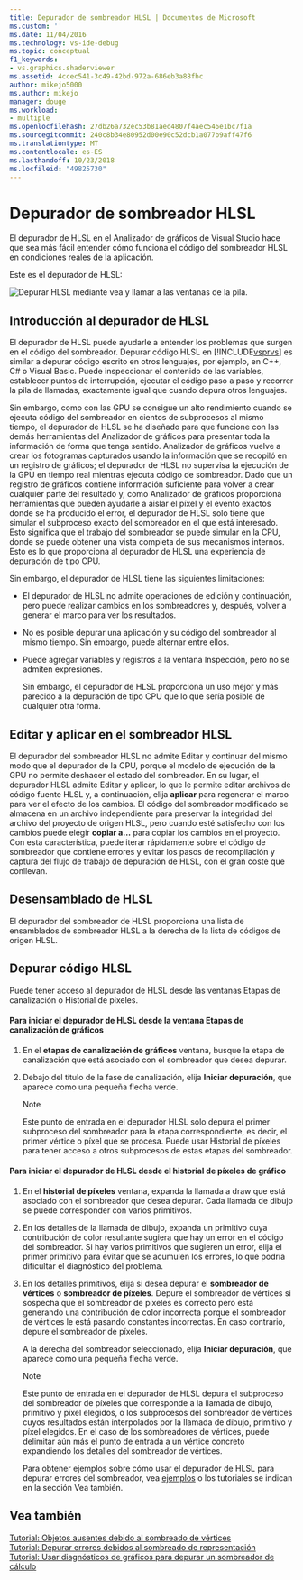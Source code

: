 ```yaml
---
title: Depurador de sombreador HLSL | Documentos de Microsoft
ms.custom: ''
ms.date: 11/04/2016
ms.technology: vs-ide-debug
ms.topic: conceptual
f1_keywords:
- vs.graphics.shaderviewer
ms.assetid: 4ccec541-3c49-42bd-972a-686eb3a88fbc
author: mikejo5000
ms.author: mikejo
manager: douge
ms.workload:
- multiple
ms.openlocfilehash: 27db26a732ec53b81aed4807f4aec546e1bc7f1a
ms.sourcegitcommit: 240c8b34e80952d00e90c52dcb1a077b9aff47f6
ms.translationtype: MT
ms.contentlocale: es-ES
ms.lasthandoff: 10/23/2018
ms.locfileid: "49825730"
---
```

# <a name="hlsl-shader-debugger"></a>Depurador de sombreador HLSL
El depurador de HLSL en el Analizador de gráficos de Visual Studio hace que sea más fácil entender cómo funciona el código del sombreador HLSL en condiciones reales de la aplicación.  
  
 Este es el depurador de HLSL:  
  
 ![Depurar HLSL mediante vea y llamar a las ventanas de la pila. ](media/gfx_diag_demo_hlsl_debugger_orientation.png "gfx_diag_demo_hlsl_debugger_orientation")  
  
## <a name="understanding-the-hlsl-debugger"></a>Introducción al depurador de HLSL  
 El depurador de HLSL puede ayudarle a entender los problemas que surgen en el código del sombreador. Depurar código HLSL en [!INCLUDE[vsprvs](../../code-quality/includes/vsprvs_md.md)] es similar a depurar código escrito en otros lenguajes, por ejemplo, en C++, C# o Visual Basic. Puede inspeccionar el contenido de las variables, establecer puntos de interrupción, ejecutar el código paso a paso y recorrer la pila de llamadas, exactamente igual que cuando depura otros lenguajes.  
  
 Sin embargo, como con las GPU se consigue un alto rendimiento cuando se ejecuta código del sombreador en cientos de subprocesos al mismo tiempo, el depurador de HLSL se ha diseñado para que funcione con las demás herramientas del Analizador de gráficos para presentar toda la información de forma que tenga sentido. Analizador de gráficos vuelve a crear los fotogramas capturados usando la información que se recopiló en un registro de gráficos; el depurador de HLSL no supervisa la ejecución de la GPU en tiempo real mientras ejecuta código de sombreador. Dado que un registro de gráficos contiene información suficiente para volver a crear cualquier parte del resultado y, como Analizador de gráficos proporciona herramientas que pueden ayudarle a aislar el píxel y el evento exactos donde se ha producido el error, el depurador de HLSL solo tiene que simular el subproceso exacto del sombreador en el que está interesado. Esto significa que el trabajo del sombreador se puede simular en la CPU, donde se puede obtener una vista completa de sus mecanismos internos. Esto es lo que proporciona al depurador de HLSL una experiencia de depuración de tipo CPU.  
  
 Sin embargo, el depurador de HLSL tiene las siguientes limitaciones:  
  
- El depurador de HLSL no admite operaciones de edición y continuación, pero puede realizar cambios en los sombreadores y, después, volver a generar el marco para ver los resultados.  
  
- No es posible depurar una aplicación y su código del sombreador al mismo tiempo. Sin embargo, puede alternar entre ellos.  
  
- Puede agregar variables y registros a la ventana Inspección, pero no se admiten expresiones.  
  
  Sin embargo, el depurador de HLSL proporciona un uso mejor y más parecido a la depuración de tipo CPU que lo que sería posible de cualquier otra forma.  
  
## <a name="hlsl-shader-edit--apply"></a>Editar y aplicar en el sombreador HLSL  
 El depurador del sombreador HLSL no admite Editar y continuar del mismo modo que el depurador de la CPU, porque el modelo de ejecución de la GPU no permite deshacer el estado del sombreador. En su lugar, el depurador HLSL admite Editar y aplicar, lo que le permite editar archivos de código fuente HLSL y, a continuación, elija **aplicar** para regenerar el marco para ver el efecto de los cambios. El código del sombreador modificado se almacena en un archivo independiente para preservar la integridad del archivo del proyecto de origen HLSL, pero cuando esté satisfecho con los cambios puede elegir **copiar a...**  para copiar los cambios en el proyecto. Con esta característica, puede iterar rápidamente sobre el código de sombreador que contiene errores y evitar los pasos de recompilación y captura del flujo de trabajo de depuración de HLSL, con el gran coste que conllevan.  
  
## <a name="hlsl-disassembly"></a>Desensamblado de HLSL  
 El depurador del sombreador de HLSL proporciona una lista de ensamblados de sombreador HLSL a la derecha de la lista de códigos de origen HLSL.  
  
## <a name="debugging-hlsl-code"></a>Depurar código HLSL  
 Puede tener acceso al depurador de HLSL desde las ventanas Etapas de canalización o Historial de píxeles.  
  
#### <a name="to-start-the-hlsl-debugger-from-the-graphics-pipeline-stages-window"></a>Para iniciar el depurador de HLSL desde la ventana Etapas de canalización de gráficos  
  
1.  En el **etapas de canalización de gráficos** ventana, busque la etapa de canalización que está asociado con el sombreador que desea depurar.  
  
2.  Debajo del título de la fase de canalización, elija **Iniciar depuración**, que aparece como una pequeña flecha verde.  
  
    > [!NOTE]
    >  Este punto de entrada en el depurador HLSL solo depura el primer subproceso del sombreador para la etapa correspondiente, es decir, el primer vértice o píxel que se procesa. Puede usar Historial de píxeles para tener acceso a otros subprocesos de estas etapas del sombreador.  
  
#### <a name="to-start-the-hlsl-debugger-from-the-graphics-pixel-history"></a>Para iniciar el depurador de HLSL desde el historial de píxeles de gráfico  
  
1. En el **historial de píxeles** ventana, expanda la llamada a draw que está asociado con el sombreador que desea depurar. Cada llamada de dibujo se puede corresponder con varios primitivos.  
  
2. En los detalles de la llamada de dibujo, expanda un primitivo cuya contribución de color resultante sugiera que hay un error en el código del sombreador. Si hay varios primitivos que sugieren un error, elija el primer primitivo para evitar que se acumulen los errores, lo que podría dificultar el diagnóstico del problema.  
  
3. En los detalles primitivos, elija si desea depurar el **sombreador de vértices** o **sombreador de píxeles**. Depure el sombreador de vértices si sospecha que el sombreador de píxeles es correcto pero está generando una contribución de color incorrecta porque el sombreador de vértices le está pasando constantes incorrectas. En caso contrario, depure el sombreador de píxeles.  
  
    A la derecha del sombreador seleccionado, elija **Iniciar depuración**, que aparece como una pequeña flecha verde.  
  
   > [!NOTE]
   >  Este punto de entrada en el depurador de HLSL depura el subproceso del sombreador de píxeles que corresponde a la llamada de dibujo, primitivo y píxel elegidos, o los subprocesos del sombreador de vértices cuyos resultados están interpolados por la llamada de dibujo, primitivo y píxel elegidos. En el caso de los sombreadores de vértices, puede delimitar aún más el punto de entrada a un vértice concreto expandiendo los detalles del sombreador de vértices.  
  
   Para obtener ejemplos sobre cómo usar el depurador de HLSL para depurar errores del sombreador, vea [ejemplos](graphics-diagnostics-examples.md) o los tutoriales se indican en la sección Vea también.  
  
## <a name="see-also"></a>Vea también  
 [Tutorial: Objetos ausentes debido al sombreado de vértices](walkthrough-missing-objects-due-to-vertex-shading.md)   
 [Tutorial: Depurar errores debidos al sombreado de representación](walkthrough-debugging-rendering-errors-due-to-shading.md)   
 [Tutorial: Usar diagnósticos de gráficos para depurar un sombreador de cálculo](walkthrough-using-graphics-diagnostics-to-debug-a-compute-shader.md)